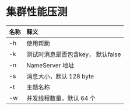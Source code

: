 # 集群性能压测

|名称| 释义|
|:--|:--|
| -h | 使用帮助 |
| -k | 测试时消息是否包含key， 默认false |
| -n | NameServer 地址 |
| -s | 消息大小，默认 128 byte |
| -t | 主题名称|
| -w | 并发线程数量，默认 64 个 |